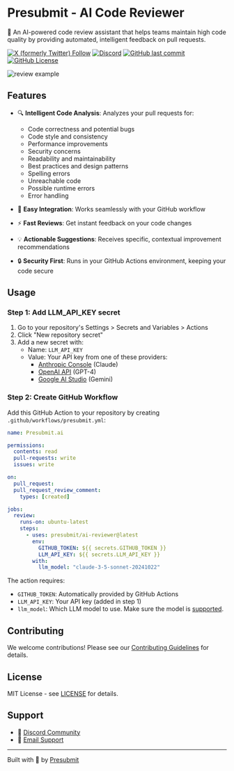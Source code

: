 # Presubmit - AI Code Reviewer

🤖 An AI-powered code review assistant that helps teams maintain high code quality by providing automated, intelligent feedback on pull requests.

[![X (formerly Twitter) Follow](https://img.shields.io/twitter/follow/presubmitai?style=social)](https://x.com/presubmitai)
[![Discord](https://img.shields.io/badge/Join%20community%20on-Discord-blue?logo=discord&style=flat-square)](https://discord.gg/FcAqqB3B)
[![GitHub last commit](https://img.shields.io/github/last-commit/presubmit/ai-reviewer)](https://github.com/presubmit/ai-reviewer/commits)
[![GitHub License](https://img.shields.io/github/license/presubmit/ai-reviewer?color=yellow)](https://github.com/presubmit/ai-reviewer/blob/main/LICENSE)

![review example](https://github.com/presubmit/ai-reviewer/blob/main/review_example.png?raw=true)

## Features

- 🔍 **Intelligent Code Analysis**: Analyzes your pull requests for:

  - Code correctness and potential bugs
  - Code style and consistency
  - Performance improvements
  - Security concerns
  - Readability and maintainability
  - Best practices and design patterns
  - Spelling errors
  - Unreachable code
  - Possible runtime errors
  - Error handling

- 🚀 **Easy Integration**: Works seamlessly with your GitHub workflow
- ⚡ **Fast Reviews**: Get instant feedback on your code changes
- 💡 **Actionable Suggestions**: Receives specific, contextual improvement recommendations
- 🔒 **Security First**: Runs in your GitHub Actions environment, keeping your code secure

## Usage

### Step 1: Add LLM_API_KEY secret

1. Go to your repository's Settings > Secrets and Variables > Actions
2. Click "New repository secret"
3. Add a new secret with:
   - Name: `LLM_API_KEY`
   - Value: Your API key from one of these providers:
     - [Anthropic Console](https://console.anthropic.com/) (Claude)
     - [OpenAI API](https://platform.openai.com/api-keys) (GPT-4)
     - [Google AI Studio](https://aistudio.google.com/app/apikeys) (Gemini)

### Step 2: Create GitHub Workflow

Add this GitHub Action to your repository by creating `.github/workflows/presubmit.yml`:

```yaml
name: Presubmit.ai

permissions:
  contents: read
  pull-requests: write
  issues: write

on:
  pull_request:
  pull_request_review_comment:
    types: [created]

jobs:
  review:
    runs-on: ubuntu-latest
    steps:
      - uses: presubmit/ai-reviewer@latest
        env:
          GITHUB_TOKEN: ${{ secrets.GITHUB_TOKEN }}
          LLM_API_KEY: ${{ secrets.LLM_API_KEY }}
        with:
          llm_model: "claude-3-5-sonnet-20241022"
```

The action requires:

- `GITHUB_TOKEN`: Automatically provided by GitHub Actions
- `LLM_API_KEY`: Your API key (added in step 1)
- `llm_model`: Which LLM model to use. Make sure the model is [supported](https://github.com/presubmit/ai-reviewer/blob/main/src/ai.ts).

## Contributing

We welcome contributions! Please see our [Contributing Guidelines](CONTRIBUTING.md) for details.

## License

MIT License - see [LICENSE](LICENSE) for details.

## Support

- 💬 [Discord Community](https://discord.gg/FcAqqB3B)
- 📧 [Email Support](mailto:bogdan@presubmit.ai)

---

Built with 🖤 by [Presubmit](https://presubmit.ai)
